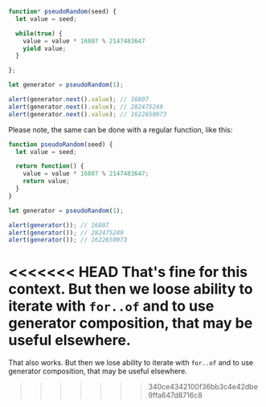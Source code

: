 ```js run demo
function* pseudoRandom(seed) {
  let value = seed;

  while(true) {
    value = value * 16807 % 2147483647
    yield value;
  }

};

let generator = pseudoRandom(1);

alert(generator.next().value); // 16807
alert(generator.next().value); // 282475249
alert(generator.next().value); // 1622650073
```

Please note, the same can be done with a regular function, like this:

```js run
function pseudoRandom(seed) {
  let value = seed;

  return function() {
    value = value * 16807 % 2147483647;
    return value;
  }
}

let generator = pseudoRandom(1);

alert(generator()); // 16807
alert(generator()); // 282475249
alert(generator()); // 1622650073
```

<<<<<<< HEAD
That's fine for this context. But then we loose ability to iterate with `for..of` and to use generator composition, that may be useful elsewhere.
=======
That also works. But then we lose ability to iterate with `for..of` and to use generator composition, that may be useful elsewhere.
>>>>>>> 340ce4342100f36bb3c4e42dbe9ffa647d8716c8

